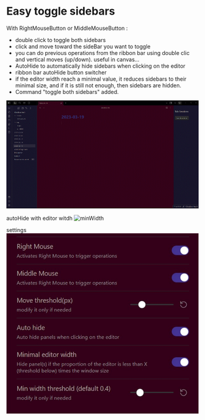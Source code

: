 # Easy toggle sidebars 

With RightMouseButton or MiddleMouseButton :
- double click to toggle both sidebars
- click and move toward the sideBar you want to toggle
- you can do previous operations from the ribbon bar using double clic and vertical moves (up/down). useful in canvas...
- AutoHide to automatically hide sidebars when clicking on the editor
- ribbon bar autoHide button switcher
- if the editor width reach a minimal value, it reduces sidebars to their minimal size, and if it is still not enough, then sidebars are hidden.  
- Command "toggle both sidebars" added.	
    
![demo](toggle-panels.gif)
  
autoHide with editor witdh
![minWidth](minWidth.gif)
  
settings
![settings](settings.jpg)